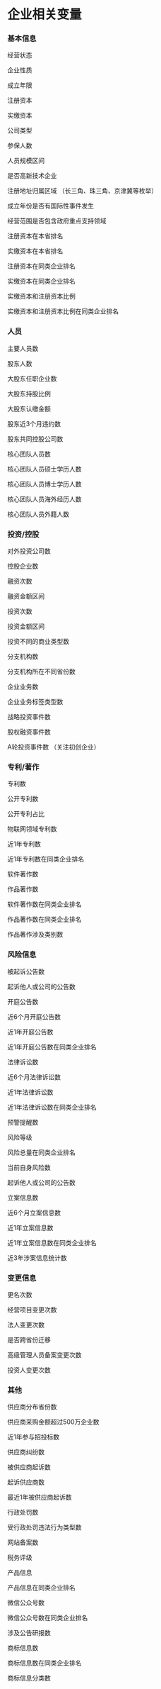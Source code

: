 # 企业相关变量

### 基本信息

经营状态

企业性质

成立年限

注册资本

实缴资本

公司类型

参保人数

人员规模区间

是否高新技术企业

注册地址归属区域     （长三角、珠三角、京津冀等枚举）

成立年份是否有国际性事件发生

经营范围是否包含政府重点支持领域

注册资本在本省排名

实缴资本在本省排名

注册资本在同类企业排名

实缴资本在同类企业排名

实缴资本和注册资本比例

实缴资本和注册资本比例在同类企业排名

### 人员

主要人员数

股东人数

大股东任职企业数

大股东持股比例

大股东认缴金额

股东近3个月违约数

股东共同控股公司数

核心团队人员数

核心团队人员硕士学历人数

核心团队人员博士学历人数

核心团队人员海外经历人数

核心团队人员外籍人数

### 投资/控股

对外投资公司数

控股企业数

融资次数

融资金额区间

投资次数

投资金额区间

投资不同的商业类型数

分支机构数

分支机构所在不同省份数

企业业务数

企业业务标签类型数

战略投资事件数

股权融资事件数

A轮投资事件数		（关注初创企业）

### 专利/著作

专利数

公开专利数

公开专利占比

物联网领域专利数

近1年专利数

近1年专利数在同类企业排名

软件著作数

作品著作数

软件著作数在同类企业排名

作品著作数在同类企业排名

作品著作涉及类别数

### 风险信息

被起诉公告数

起诉他人或公司的公告数

开庭公告数

近6个月开庭公告数	

近1年开庭公告数

近1年开庭公告数在同类企业排名

法律诉讼数

近6个月法律诉讼数

近1年法律诉讼数

近1年法律诉讼数在同类企业排名

预警提醒数

风险等级

风险总量在同类企业排名

当前自身风险数

起诉他人或公司的公告数

立案信息数

近6个月立案信息数

近1年立案信息数

近1年立案信息数在同类企业排名

近3年涉案信息统计数

### 变更信息

更名次数

经营项目变更次数

法人变更次数

是否跨省份迁移

高级管理人员备案变更次数

投资人变更次数

### 其他

供应商分布省份数

供应商采购金额超过500万企业数

近1年参与招投标数

供应商纠纷数

被供应商起诉数

起诉供应商数

最近1年被供应商起诉数

行政处罚数

受行政处罚违法行为类型数

网站备案数

税务评级

产品信息

产品信息在同类企业排名

微信公众号数

微信公众号数在同类企业排名

涉及公告研报数

商标信息数

商标信息数在同类企业排名

商标信息分类数